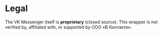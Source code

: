 # Legal
The VK Messenger itself is **proprietary** (closed source).
This wrapper is not verified by, affiliated with, or supported by ООО «В Контакте».

